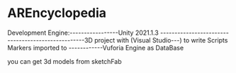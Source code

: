 # AREncyclopedia

Development Engine:-----------------Unity 2021.1.3 
---------------------------------------------------3D project
with (Visual Studio---) to write Scripts
Markers imported to ------------Vuforia Engine as DataBase


you can get 3d models from sketchFab
